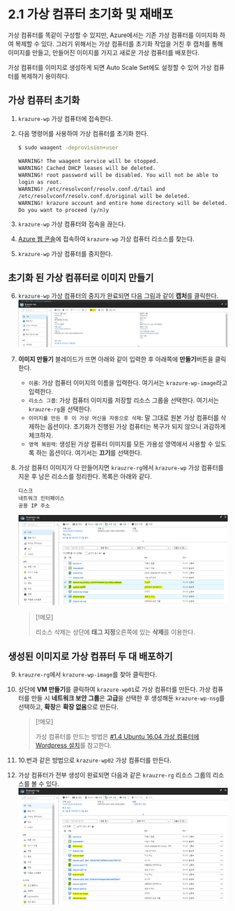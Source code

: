 # 2.1 가상 컴퓨터 초기화 및 재배포
가상 컴퓨터를 똑같이 구성할 수 있지만, Azure에서는 기존 가상 컴퓨터를 이미지화 하여 복제할 수 있다. 그러기 위해서는 가상 컴퓨터를 초기화 작업을 거친 후 캡처를 통해 이미지를 만들고, 만들어진 이미지를 가지고 새로운 가상 컴퓨터를 배포한다.

가상 컴퓨터를 이미지로 생성하게 되면 Auto Scale Set에도 설정할 수 있어 가상 컴퓨터를 복제하기 용이하다.

## 가상 컴퓨터 초기화
1. `krazure-wp` 가상 컴퓨터에 접속한다.

2. 다음 명령어를 사용하여 가상 컴퓨터를 초기화 한다.
    ```bash
    $ sudo waagent -deprovision+user
    ```
    ```결과
    WARNING! The waagent service will be stopped.
    WARNING! Cached DHCP leases will be deleted.
    WARNING! root password will be disabled. You will not be able to login as root.
    WARNING! /etc/resolvconf/resolv.conf.d/tail and /etc/resolvconf/resolv.conf.d/original will be deleted.
    WARNING! krazure account and entire home directory will be deleted.
    Do you want to proceed (y/n)y
    ```

3. `krazure-wp` 가상 컴퓨터와 접속을 끊는다.

4. [Azure 웹 콘솔](https://portal.azure.com)에 접속하여 `krazure-wp` 가상 컴퓨터 리소스를 찾는다.

5. `krazure-wp` 가상 컴퓨터를 중지한다.

## 초기화 된 가상 컴퓨터로 이미지 만들기
6. `krazure-wp` 가상 컴퓨터의 중지가 완료되면 다음 그림과 같이 **캡처**를 클릭한다.
![2.1.1_VM_capture](../images/2.1.1_VM_capture.PNG)

7. **이미지 만들기** 블레이드가 뜨면 아래와 같이 입력한 후 아래쪽에 **만들기**버튼을 클릭한다.
    - `이름`: 가상 컴퓨터 이미지의 이름을 입력한다. 여기서는 `krazure-wp-image`라고 입력한다.
    - `리소스 그룹`: 가상 컴퓨터 이미지를 저장할 리소스 그룹을 선택한다. 여기서는 `krauzre-rg`을 선택한다.
    - `이미지를 만든 후 이 가상 머신을 자동으로 삭제`: 말 그대로 원본 가상 컴퓨터를 삭제하는 옵션이다. 초기화가 진행된 가상 컴퓨터는 복구가 되지 않으니 과감하게 체크하자.
    - `영역 복원력`: 생성된 가상 컴퓨터 이미지를 모든 가용성 영역에서 사용할 수 있도록 하는 옵션이다. 여기서는 **끄기**를 선택한다.

8. 가상 컴퓨터 이미지가 다 만들어지면 `krauzre-rg`에서 `krazure-wp` 가상 컴퓨터를 지운 후 남은 리소스를 정리한다. 목록은 아래와 같다.
    ```
    디스크
    네트워크 인터페이스
    공용 IP 주소
    ```
    ![2.1.2_deleting_resource_list](../images/2.1.2_deleting_resource_list.PNG)

    > [!메모]
    >
    > 리소스 삭제는 상단에 **태그 지정**오른쪽에 있는 **삭제**를 이용한다.

## 생성된 이미지로 가상 컴퓨터 두 대 배포하기
9. `krauzre-rg`에서 `krazure-wp-image`를 찾아 클릭한다.

10. 상단에 **VM 만들기**를 클릭하여 `krazure-wp01`로 가상 컴퓨터를 만든다. 가상 컴퓨터를 만들 시 **네트워크 보안 그룹**은 **고급**을 선택한 후 생성해둔 `krazure-wp-nsg`를 선택하고, **확장**은 **확장 없음**으로 만든다.
    > [!메모]
    >
    > 가상 컴퓨터를 만드는 방법은 [#1.4 Ubuntu 16.04 가상 컴퓨터에 Wordpress 설치](https://github.com/krazure/workshop-itpro-101/blob/master/hands-on-lab/1.4_building_wordpress_on_VM.md#custom-script-for-linux%EB%A5%BC-%EC%82%AC%EC%9A%A9%ED%95%98%EB%8A%94-ubuntu-1604-%EA%B0%80%EC%83%81-%EC%BB%B4%ED%93%A8%ED%84%B0-%EB%A7%8C%EB%93%A4%EA%B8%B0)를 참고한다.

11. 10.번과 같은 방법으로 `krazure-wp02` 가상 컴퓨터를 만든다.

12. 가상 컴퓨터가 전부 생성이 완료되면 다음과 같은 `krauzre-rg` 리소스 그룹의 리소스를 볼 수 있다.
![2.1.3_krazure-rg_resource_list](../images/2.1.3_krazure-rg_resource_list.PNG)